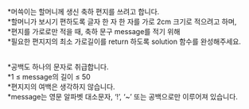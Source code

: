 
 *머쓱이는 할머니께 생신 축하 편지를 쓰려고 합니다. <br>
 *할머니가 보시기 편하도록 글자 한 자 한 자를 가로 2cm 크기로 적으려고 하며, <br>
 *편지를 가로로만 적을 때, 축하 문구 message를 적기 위해 <br>
 *필요한 편지지의 최소 가로길이를 return 하도록 solution 함수를 완성해주세요.<br>

 <br>
 *공백도 하나의 문자로 취급합니다.<br>
 *1 ≤ message의 길이 ≤ 50  <br>
 *편지지의 여백은 생각하지 않습니다.<br>
 *message는 영문 알파벳 대소문자, ‘!’, ‘~’ 또는 공백으로만 이루어져 있습니다.



